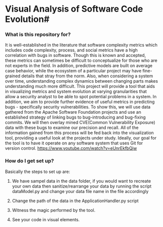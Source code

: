 # Visual Analysis of Software Code Evolution#

### What is this repository for? ###

It is well-established in the literature that software complexity metrics which includes code complexity, process, and social metrics have a high correlation with bugs in software. Though this is known and accepted, these metrics can sometimes be difficult to conceptualize for those who are not experts in the field. In addition, predictive models are built on average case behavior, while the ecosystem of a particular project may have fine-grained details that stray from the norm. Also, when considering a system over time, understanding complex dynamics between changing parts makes understanding much more difficult. This project will provide a tool that aids in visualizing metrics and system evolution at varying granularities that allow a security analyst to be able to spot potential problems in a system. In addition, we aim to provide further evidence of useful metrics in predicting bugs - specifically security vulnerabilities. To show this, we will use data gathered from the Apache Software Foundation projects and use an established strategy of linking bugs to bug-introducing and bug-fixing commits. We will then overlay mined CVE(Common Vulnerability Exposure) data with these bugs to examine our precision and recall. All of the information gained from this process will be fed back into the visualization tool, providing a useful look at the projects under study. Ideally, our goal for the tool is to have it operate on any software system that uses Git for version control.
https://www.youtube.com/watch?v=eUnrEkfbQjw

### How do I get set up? ###

Basically the steps to set up are: 

1) We have sampel data in the data folder, if you would want to recreate your own data then sanitize/rearrange your data by running the script dataModel.py and change your data file name in the file accordingly 

2) Change the path of the data in the ApplicationHandler.py script 

3) Witness the magic performed by the tool. 

4) See your code in visual elements. 
